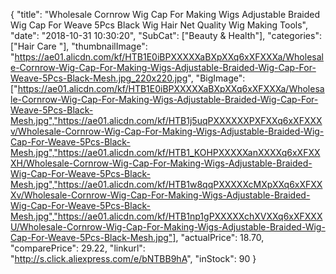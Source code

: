 {
	"title": "Wholesale Cornrow Wig Cap For Making Wigs Adjustable Braided Wig Cap For Weave 5Pcs Black Wig Hair Net Quality Wig Making Tools",
	"date": "2018-10-31 10:30:20",
	"SubCat": ["Beauty & Health"],
	"categories": ["Hair Care "],
	"thumbnailImage": "https://ae01.alicdn.com/kf/HTB1E0iBPXXXXXaBXpXXq6xXFXXXa/Wholesale-Cornrow-Wig-Cap-For-Making-Wigs-Adjustable-Braided-Wig-Cap-For-Weave-5Pcs-Black-Mesh.jpg_220x220.jpg",
	"BigImage": ["https://ae01.alicdn.com/kf/HTB1E0iBPXXXXXaBXpXXq6xXFXXXa/Wholesale-Cornrow-Wig-Cap-For-Making-Wigs-Adjustable-Braided-Wig-Cap-For-Weave-5Pcs-Black-Mesh.jpg","https://ae01.alicdn.com/kf/HTB1j5uqPXXXXXXPXFXXq6xXFXXXv/Wholesale-Cornrow-Wig-Cap-For-Making-Wigs-Adjustable-Braided-Wig-Cap-For-Weave-5Pcs-Black-Mesh.jpg","https://ae01.alicdn.com/kf/HTB1_KOHPXXXXXanXXXXq6xXFXXXH/Wholesale-Cornrow-Wig-Cap-For-Making-Wigs-Adjustable-Braided-Wig-Cap-For-Weave-5Pcs-Black-Mesh.jpg","https://ae01.alicdn.com/kf/HTB1w8qqPXXXXXcMXpXXq6xXFXXXv/Wholesale-Cornrow-Wig-Cap-For-Making-Wigs-Adjustable-Braided-Wig-Cap-For-Weave-5Pcs-Black-Mesh.jpg","https://ae01.alicdn.com/kf/HTB1np1gPXXXXXchXVXXq6xXFXXXU/Wholesale-Cornrow-Wig-Cap-For-Making-Wigs-Adjustable-Braided-Wig-Cap-For-Weave-5Pcs-Black-Mesh.jpg"],
	"actualPrice": 18.70,
	"comparePrice": 29.22,
	"linkurl": "http://s.click.aliexpress.com/e/bNTBB9hA",
	"inStock": 90
}
